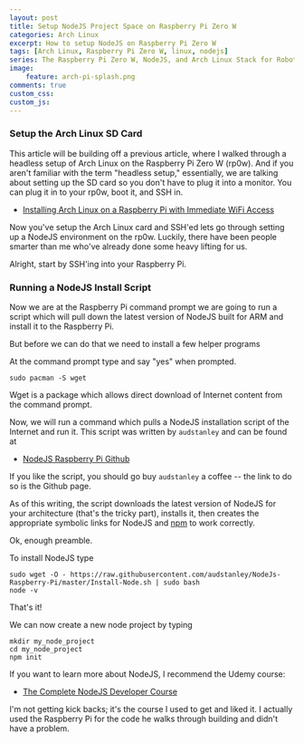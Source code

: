 ```yaml
---
layout: post
title: Setup NodeJS Project Space on Raspberry Pi Zero W
categories: Arch Linux
excerpt: How to setup NodeJS on Raspberry Pi Zero W
tags: [Arch Linux, Raspberry Pi Zero W, linux, nodejs]
series: The Raspberry Pi Zero W, NodeJS, and Arch Linux Stack for Robots
image: 
    feature: arch-pi-splash.png
comments: true
custom_css:
custom_js: 
---
```


### Setup the Arch Linux SD Card

This article will be building off a previous article, where I walked through a headless setup of Arch Linux on the Raspberry Pi Zero W (rp0w).  And if you aren't familiar with the term "headless setup," essentially, we are talking about setting up the SD card so you don't have to plug it into a monitor.  You can plug it in to your rp0w, boot it, and SSH in.

* [Installing Arch Linux on a Raspberry Pi with Immediate WiFi Access](https://ladvien.com/installing-arch-linux-raspberry-pi-zero-w/)

Now you've setup the Arch Linux card and SSH'ed lets go through setting up a NodeJS environment on the rp0w.  Luckily, there have been people smarter than me who've already done some heavy lifting for us.

Alright, start by SSH'ing into your Raspberry Pi.

### Running a NodeJS Install Script
Now we are at the Raspberry Pi command prompt we are going to run a script which will pull down the latest version of NodeJS built for ARM and install it to the Raspberry Pi.

But before we can do that we need to install a few helper programs

At the command prompt type and say "yes" when prompted.
```
sudo pacman -S wget
```
Wget is a package which allows direct download of Internet content from the command prompt.

Now, we will run a command which pulls a NodeJS installation script of the Internet and run it.  This script was written by `audstanley` and can be found at

* [NodeJS Raspberry Pi Github](https://github.com/audstanley/NodeJs-Raspberry-Pi)

If you like the script, you should go buy `audstanley` a coffee -- the link to do so is the Github page.

As of this writing, the script downloads the latest version of NodeJS for your architecture (that's the tricky part), installs it, then creates the appropriate symbolic links for NodeJS and [npm](https://www.npmjs.com/) to work correctly.

Ok, enough preamble.

To install NodeJS type
```
sudo wget -O - https://raw.githubusercontent.com/audstanley/NodeJs-Raspberry-Pi/master/Install-Node.sh | sudo bash
node -v
```

That's it!

We can now create a new node project by typing

```
mkdir my_node_project
cd my_node_project
npm init
```

If you want to learn more about NodeJS, I recommend the Udemy course:

* [The Complete NodeJS Developer Course](https://www.udemy.com/the-complete-nodejs-developer-course-2/)

I'm not getting kick backs; it's the course I used to get and liked it.  I actually used the Raspberry Pi for the code he walks through building and didn't have a problem.

